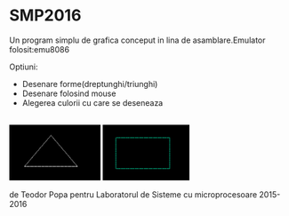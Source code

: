 # SMP2016

Un program simplu de grafica conceput in lina de asamblare.Emulator folosit:emu8086

Optiuni:
* Desenare forme(dreptunghi/triunghi)  
* Desenare folosind mouse  
* Alegerea culorii cu care se deseneaza  

<br>
<img height = "100" src = "https://github.com/PopaTeodor/SMP2016/blob/master/Triangle.PNG" />
<img height = "100" src = "https://github.com/PopaTeodor/SMP2016/blob/master/Rectangle.PNG" />
<br>



de Teodor Popa pentru Laboratorul de Sisteme cu microprocesoare 2015-2016
